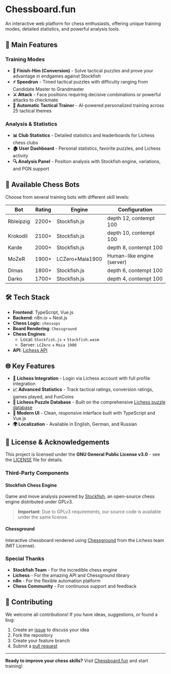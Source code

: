 # Chessboard.fun

An interactive web platform for chess enthusiasts, offering unique training modes, detailed statistics, and powerful analysis tools.

## 🎯 Main Features

### Training Modes

- **🎯 Finish-Him (Conversion)** - Solve tactical puzzles and prove your advantage in endgames against Stockfish
- **⚡ Speedrun** - Timed tactical puzzles with difficulty ranging from Candidate Master to Grandmaster
- **⚔️ Attack** - Face positions requiring decisive combinations or powerful attacks to checkmate
- **🧠 Automatic Tactical Trainer** - AI-powered personalized training across 25 tactical themes

### Analysis & Statistics

- **📊 Club Statistics** - Detailed statistics and leaderboards for Lichess chess clubs
- **🏠 User Dashboard** - Personal statistics, favorite puzzles, and Lichess activity
- **🔍 Analysis Panel** - Position analysis with Stockfish engine, variations, and PGN support

## 🤖 Available Chess Bots

Choose from several training bots with different skill levels:

| Bot       | Rating | Engine          | Configuration              |
| --------- | ------ | --------------- | -------------------------- |
| Rbleipzig | 2200+  | Stockfish.js    | depth 12, contempt 100     |
| Krokodil  | 2100+  | Stockfish.js    | depth 10, contempt 100     |
| Karde     | 2000+  | Stockfish.js    | depth 8, contempt 100      |
| MoZeR     | 1900+  | LCZero+Maia1900 | Human-like engine (server) |
| Dimas     | 1800+  | Stockfish.js    | depth 6, contempt 100      |
| Darko     | 1700+  | Stockfish.js    | depth 4, contempt 100      |

## 🛠️ Tech Stack

- **Frontend**: TypeScript, Vue.js
- **Backend**: n8n.io + Nest.js
- **Chess Logic**: `chessops`
- **Board Rendering**: `Chessground`
- **Chess Engines**:
  - Local: `Stockfish.js` + `Stockfish.wasm`
  - Server: `LCZero` + `Maia 1900`
- **API**: [Lichess API](https://lichess.org/api)

## 🌐 Key Features

- **🔗 Lichess Integration** - Login via Lichess account with full profile integration
- **📈 Advanced Statistics** - Track tactical ratings, conversion ratings, games played, and FunCoins
- **🧩 Lichess Puzzle Database** - Built on the comprehensive [Lichess puzzle database](https://database.lichess.org/#puzzles)
- **🎨 Modern UI** - Clean, responsive interface built with TypeScript and Vue.js
- **🌍 Localization** - Available in English, German, and Russian

## 📄 License & Acknowledgements

This project is licensed under the **GNU General Public License v3.0** - see the [LICENSE](LICENSE) file for details.

### Third-Party Components

#### Stockfish Chess Engine

Game and move analysis powered by [Stockfish](https://stockfishchess.org/), an open-source chess engine distributed under GPLv3.

> **Important**: Due to GPLv3 requirements, our source code is available under the same license.

#### Chessground

Interactive chessboard rendered using [Chessground](https://github.com/lichess-org/chessground) from the Lichess team (MIT License).

### Special Thanks

- **Stockfish Team** - For the incredible chess engine
- **Lichess** - For the amazing API and Chessground library
- **n8n** - For the flexible automation platform
- **Chess Community** - For continuous support and feedback

## 🤝 Contributing

We welcome all contributions! If you have ideas, suggestions, or found a bug:

1. Create an [issue](../../issues) to discuss your idea
2. Fork the repository
3. Create your feature branch
4. Submit a [pull request](../../pulls)

---

**Ready to improve your chess skills?** Visit [Chessboard.fun](https://chessboard.fun) and start training!
